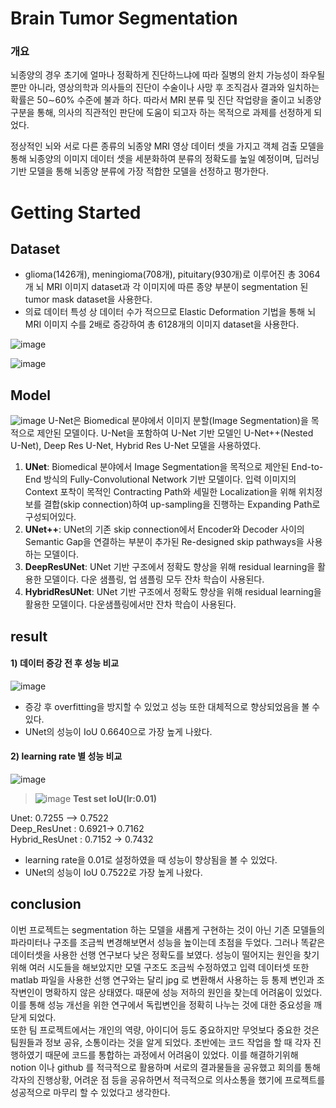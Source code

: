 # Brain Tumor Segmentation
### 개요
뇌종양의 경우 초기에 얼마나 정확하게 진단하느냐에 따라 질병의 완치 가능성이 좌우될 뿐만 아니라,         영상의학과 의사들의 진단이 수술이나 사망 후 조직검사 결과와 일치하는 확률은 50∼60% 수준에 불과         하다. 따라서 MRI 분류 및 진단 작업량을 줄이고 뇌종양 구분을 통해, 의사의 직관적인 판단에 도움이         되고자 하는 목적으로 과제를 선정하게 되었다.

정상적인 뇌와 서로 다른 종류의 뇌종양 MRI 영상 데이터 셋을 가지고 객체 검출 모델을 통해 뇌종양의 이미지 데이터 셋을 세분화하여 분류의 정확도를 높일 예정이며, 딥러닝 기반 모델을 통해 뇌종양 분류에 가장 적합한 모델을 선정하고 평가한다.

# Getting Started

## Dataset
- glioma(1426개), meningioma(708개), pituitary(930개)로 이루어진 총 3064개 뇌 MRI 이미지 dataset과 각 이미지에 따른 종양 부분이 segmentation 된 tumor mask dataset을 사용한다.
- 의료 데이터 특성 상 데이터 수가 적으므로 Elastic Deformation 기법을 통해 뇌 MRI 이미지 수를 2배로 증강하여 총 6128개의 이미지 dataset을 사용한다. 

![image](https://user-images.githubusercontent.com/61490878/175048927-ba25f2df-fbfa-4abe-bb51-02f3459b56e2.png)

![image](https://user-images.githubusercontent.com/61490878/175049650-0d57542a-84b3-46fe-ba0a-3f9baf17f381.png)


## Model
![image](https://user-images.githubusercontent.com/61490878/175050012-de253483-dfdb-4d82-8f8b-80f212762206.png)
U-Net은 Biomedical 분야에서 이미지 분할(Image Segmentation)을 목적으로 제안된 모델이다. U-Net을 포함하여 U-Net 기반 모델인 U-Net++(Nested U-Net), Deep Res U-Net, Hybrid Res U-Net 모델을 사용하였다.

1) **UNet**: Biomedical 분야에서 Image Segmentation을 목적으로 제안된 End-to-End 방식의 Fully-Convolutional Network 기반 모델이다. 입력 이미지의 Context 포착이 목적인 Contracting Path와 세밀한 Localization을 위해 위치정보를 결합(skip connection)하여 up-sampling을 진행하는 Expanding Path로 구성되어있다.
2) **UNet++**: UNet의 기존 skip connection에서 Encoder와 Decoder 사이의 Semantic Gap을 연결하는 부분이 추가된 Re-designed skip pathways을 사용하는 모델이다.
3) **DeepResUNet**: UNet 기반 구조에서 정확도 향상을 위해 residual learning을 활용한 모델이다. 다운 샘플링, 업 샘플링 모두 잔차 학습이 사용된다.
4) **HybridResUNet**: UNet 기반 구조에서 정확도 향상을 위해 residual learning을 활용한 모델이다. 다운샘플링에서만 잔차 학습이 사용된다.




## result
#### 1) 데이터 증강 전 후 성능 비교

![image](https://user-images.githubusercontent.com/61490878/175051057-0485bffd-eaf3-4962-94e6-84b782705bad.png)

- 증강 후 overfitting을 방지할 수 있었고 성능 또한 대체적으로 향상되었음을 볼 수 있다.
- UNet의 성능이 IoU 0.6640으로 가장 높게 나왔다.


#### 2) learning rate 별 성능 비교

![image](https://user-images.githubusercontent.com/61490878/175051175-4bcd7dca-9476-49f2-b435-c00dfd715891.png)


> ![image](https://user-images.githubusercontent.com/61490878/175052070-3903451a-60a2-4a83-88cf-36fcd29e1f67.png)  **Test set IoU(lr:0.01)**  

Unet: 0.7255 –> 0.7522  
Deep_ResUnet : 0.6921-> 0.7162  
Hybrid_ResUnet :  0.7152 -> 0.7432
- learning rate을 0.01로 설정하였을 때 성능이 향상됨을 볼 수 있었다.
- UNet의 성능이 IoU 0.7522로 가장 높게 나왔다.


## conclusion
 이번 프로젝트는 segmentation 하는 모델을 새롭게 구현하는 것이 아닌 기존 모델들의 파라미터나 구조를 조금씩 변경해보면서 성능을 높이는데 초점을 두었다. 그러나 똑같은 데이터셋을 사용한 선행 연구보다 낮은 정확도를 보였다. 성능이 떨어지는 원인을 찾기 위해 여러 시도들을 해보았지만 모델 구조도 조금씩 수정하였고 입력 데이터셋 또한 matlab 파일을 사용한 선행 연구와는 달리 jpg 로 변환해서 사용하는 등 통제 변인과 조작변인이 명확하지 않은 상태였다. 때문에 성능 저하의 원인을 찾는데 어려움이 있었다. 이를 통해 성능 개선을 위한 연구에서 독립변인을 정확히 나누는 것에 대한 중요성을 깨닫게 되었다.  
또한 팀 프로젝트에서는 개인의 역량, 아이디어 등도 중요하지만 무엇보다 중요한 것은 팀원들과 정보 공유, 소통이라는 것을 알게 되었다. 초반에는 코드 작업을 할 때 각자 진행하였기 때문에 코드를 통합하는 과정에서 어려움이 있었다. 이를 해결하기위해 notion 이나 github 를 적극적으로 활용하며 서로의 결과물들을 공유했고 회의를 통해 각자의 진행상황, 어려운 점 등을 공유하면서 적극적으로 의사소통을 했기에 프로젝트를 성공적으로 마무리 할 수 있었다고 생각한다.
